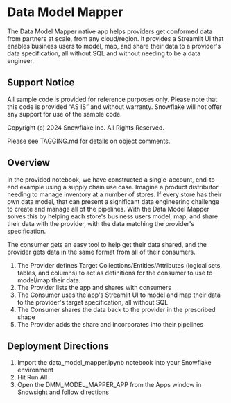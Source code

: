 # Data Model Mapper
The Data Model Mapper native app helps providers get conformed data from partners at scale, from any cloud/region.  It provides a Streamlit UI that enables business users to model, map, and share their data to a provider's data specification, all without SQL and without needing to be a data engineer.


## Support Notice
All sample code is provided for reference purposes only. Please note that this code is provided “AS IS” and without warranty.  Snowflake will not offer any support for use of the sample code.

Copyright (c) 2024 Snowflake Inc. All Rights Reserved.

Please see TAGGING.md for details on object comments.

## Overview
In the provided notebook, we have constructed a single-account, end-to-end example using a supply chain use case.  Imagine a product distributor needing to manage inventory at a number of stores.  If every store has their own data model, that can present a significant data engineering challenge to create and manage all of the pipelines.  With the Data Model Mapper solves this by helping each store's business users model, map, and share their data with the provider, with the data matching the provider's specification.  

The consumer gets an easy tool to help get their data shared, and the provider gets data in the same format from all of their consumers.

1. The Provider defines Target Collections/Entities/Attributes (logical sets, tables, and columns) to act as definitions for the consumer to use to model/map their data.
2. The Provider lists the app and shares with consumers
3. The Consumer uses the app's Streamlit UI to model and map their data to the provider's target specification, all without SQL
4. The Consumer shares the data back to the provider in the prescribed shape
5. The Provider adds the share and incorporates into their pipelines


## Deployment Directions
1. Import the data_model_mapper.ipynb notebook into your Snowflake environment
2. Hit Run All
3. Open the DMM_MODEL_MAPPER_APP from the Apps window in Snowsight and follow directions

